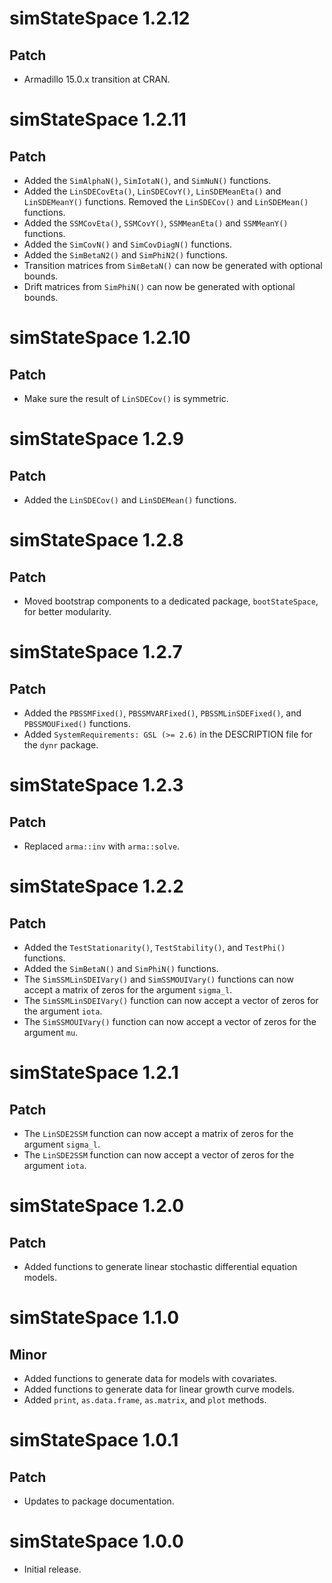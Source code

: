 # simStateSpace 1.2.12

## Patch

* Armadillo 15.0.x transition at CRAN.

# simStateSpace 1.2.11

## Patch

* Added the `SimAlphaN()`, `SimIotaN()`, and  `SimNuN()` functions.
* Added the `LinSDECovEta()`, `LinSDECovY()`, `LinSDEMeanEta()` and `LinSDEMeanY()` functions. Removed the `LinSDECov()` and `LinSDEMean()` functions.
* Added the `SSMCovEta()`, `SSMCovY()`, `SSMMeanEta()` and `SSMMeanY()` functions.
* Added the `SimCovN()` and `SimCovDiagN()` functions.
* Added the `SimBetaN2()` and `SimPhiN2()` functions.
* Transition matrices from `SimBetaN()` can now be generated with optional bounds.
* Drift matrices from `SimPhiN()` can now be generated with optional bounds.

# simStateSpace 1.2.10

## Patch

* Make sure the result of `LinSDECov()` is symmetric.

# simStateSpace 1.2.9

## Patch

* Added the `LinSDECov()` and `LinSDEMean()` functions.

# simStateSpace 1.2.8

## Patch

* Moved bootstrap components to a dedicated package, `bootStateSpace`, for better modularity.

# simStateSpace 1.2.7

## Patch

* Added the `PBSSMFixed()`, `PBSSMVARFixed()`, `PBSSMLinSDEFixed()`, and `PBSSMOUFixed()` functions.
* Added `SystemRequirements: GSL (>= 2.6)` in the DESCRIPTION file for the `dynr` package.

# simStateSpace 1.2.3

## Patch

* Replaced `arma::inv` with `arma::solve`.

# simStateSpace 1.2.2

## Patch

* Added the `TestStationarity()`, `TestStability()`, and `TestPhi()` functions.
* Added the `SimBetaN()` and `SimPhiN()` functions.
* The `SimSSMLinSDEIVary()` and `SimSSMOUIVary()` functions can now accept a matrix of zeros for the argument `sigma_l`.
* The `SimSSMLinSDEIVary()` function can now accept a vector of zeros for the argument `iota`.
* The `SimSSMOUIVary()` function can now accept a vector of zeros for the argument `mu`.

# simStateSpace 1.2.1

## Patch

* The `LinSDE2SSM` function can now accept a matrix of zeros for the argument `sigma_l`.
* The `LinSDE2SSM` function can now accept a vector of zeros for the argument `iota`.

# simStateSpace 1.2.0

## Patch

* Added functions to generate linear stochastic differential equation models.

# simStateSpace 1.1.0

## Minor

* Added functions to generate data for models with covariates.
* Added functions to generate data for linear growth curve models.
* Added `print`, `as.data.frame`, `as.matrix`, and `plot` methods.

# simStateSpace 1.0.1

## Patch

* Updates to package documentation.

# simStateSpace 1.0.0

* Initial release.
